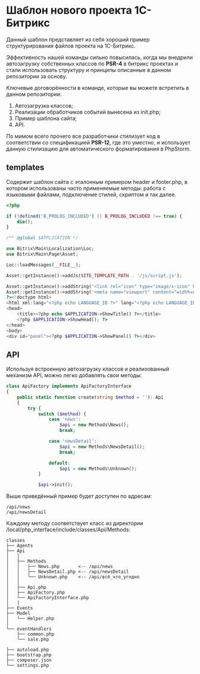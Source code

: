 # Шаблон нового проекта 1С-Битрикс

Данный шаблон представляет из себя хороший пример структурирования файлов проекта на 1С-Битрикс.

Эффективность нашей команды сильно повысилась, когда мы внедрили автозагрузку собственных классов по **PSR-4** в битрикс проектах и стали использовать структуру и принципы описанные в данном репозитории за основу.

Ключевые договорённости в команде, которые вы можете встретить в данном репозитории:
1. Автозагрузка классов;
2. Реализации обработчиков событий вынесена из init.php;
3. Пример шаблона сайта;
4. API.

По мимом всего прочего все разработчики стилизует код в соответствии со спецификацией **PSR-12**, где это уместно, и использует данную стилизацию для автоматического форматирования в PhpStorm.

templates
-------------

Содержит шаблон сайта с эталонным примером header и footer.php, в котором использованы часто применяемые методы: работа с языковыми файлами, подключение стилей, скриптом и так далее.

```php 
<?php

if (!defined('B_PROLOG_INCLUDED') || B_PROLOG_INCLUDED !== true) {
    die();
}

/** @global $APPLICATION */

use Bitrix\Main\Localization\Loc;
use Bitrix\Main\Page\Asset;

Loc::loadMessages(__FILE__);

Asset::getInstance()->addJs(SITE_TEMPLATE_PATH . '/js/script.js');

Asset::getInstance()->addString('<link rel="icon" type="image/x-icon" href="' . SITE_TEMPLATE_PATH . '/favicon.ico"/>');
Asset::getInstance()->addString('<meta name="viewport" content="width=device-width, initial-scale=1">');
?><!doctype html>
<html xml:lang="<?php echo LANGUAGE_ID ?>" lang="<?php echo LANGUAGE_ID ?>">
<head>
    <title><?php echo $APPLICATION->ShowTitle() ?></title>
    <?php $APPLICATION->ShowHead(); ?>
</head>
<body>
<div id="panel"><?php $APPLICATION->ShowPanel() ?></div>
```

API
-------------

Используя встроенную автозагрузку классов и реализованный механизм API, можно легко добавлять свои методы:
```php
class ApiFactory implements ApiFactoryInterface
{
    public static function create(string $method = ''): Api
    {
        try {
            switch ($method) {
                case 'news':
                    $api = new Methods\News();
                    break;

                case 'newsDetail':
                    $api = new Methods\NewsDetail();
                    break;

                default:
                    $api = new Methods\Unknown();
            }

            $api->init();
```

Выше приведённый пример будет доступен по адресам:
```
/api/news
/api/newsDetail
```

Каждому методу соответствует класс из директории /local/php_interface/include/classes/Api/Methods:
```
classes
├── Agents
├── Api
│   │
│   ├── Methods
│   │   ├── News.php       <-- /api/news
│   │   ├── NewsDetail.php <-- /api/newsDetail
│   │   └── Unknown.php    <-- /api/всё_что_угодно
│   │
│   ├── Api.php
│   ├── ApiFactory.php
│   └── ApiFactoryInterface.php
│   │
├── Events
├── Model
│   └── Helper.php
│
└── eventHandlers
    ├── common.php
    └── sale.php

├── autoload.php
├── bootstrap.php
├── composer.json
└── settings.php
```
